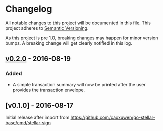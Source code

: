 # Changelog

All notable changes to this project will be documented in this
file.  This project adheres to [Semantic Versioning](http://semver.org/).

As this project is pre 1.0, breaking changes may happen for minor version
bumps.  A breaking change will get clearly notified in this log.

## [v0.2.0] - 2016-08-19

### Added

- A simple transaction summary will now be printed after the user provides the transaction envelope.

## [v0.1.0] - 2016-08-17

Initial release after import from https://github.com/caoxuwen/go-stellar-base/cmd/stellar-sign

[Unreleased]: https://github.com/caoxuwen/go/compare/stellar-sign-v0.2.0...master
[v0.2.0]: https://github.com/caoxuwen/go/compare/stellar-sign-v0.1.0...v0.2.0
